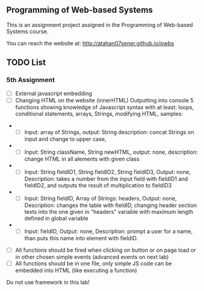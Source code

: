 ## Programming of Web-based Systems

This is an assignment project assigned in the Programming of Web-based Systems course.

You can reach the website at: http://atahan07sener.github.io/pwbs

## TODO List

### 5th Assignment

- [ ] External javascript embedding
- [ ] Changing HTML on the website (innerHTML)
Outputting into console 5 functions showing knowledge of Javascript syntax with at least: loops, conditional statements, arrays, Strings, modifying HTML, samples:

- - [ ] Input: array of Strings, output: String description: concat Strings on input and change to upper case,
- - [ ] Input: String className, String newHTML, output: none, description: change HTML in all alements with given class
- - [ ] Input: String fieldID1, String fieldID2, String fieldID3, Output: none, Description: takes a number from the input field with fieldID1 and fieldID2, and outputs the result of multiplication to fieldID3
- - [ ] Input: String fieldID, Array of Strings: headers, Output: none, Description: changes the table with fieldID, changing header section texts into the one given in "headers" variable with maximum length defined in global variable
- - [ ] Input: fieldID, Output: none, Description: prompt a user for a name, than puts this name into element with fieldID.

- [ ] All functions should be fired when clicking on button or on page load or in other chosen simple events (advanced events on next lab)
- [ ] All functions should be in one file, only simple JS code can be embedded into HTML (like executing a function)

Do not use framework in this lab!